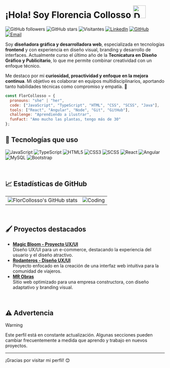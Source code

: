 # ¡Hola! Soy Florencia Collosso <img src="https://github.com/user-attachments/assets/154897d4-1736-4135-9ace-141755c8c4f1" alt="Descripción del GIF" width="40px">

![GitHub followers](https://img.shields.io/github/followers/FlorCollosso?label=Follow&style=social)
![GitHub stars](https://img.shields.io/github/stars/FlorCollosso?style=social)
![Visitantes](https://komarev.com/ghpvc/?username=FlorCollosso&color=blue)
[![LinkedIn](https://img.shields.io/badge/-LinkedIn-0077B5?style=flat-square&logo=linkedin&logoColor=white)](https://www.linkedin.com/in/florencia-collosso/)
[![GitHub](https://img.shields.io/badge/-GitHub-181717?style=flat-square&logo=github&logoColor=white)](https://github.com/FlorCollosso)
[![Email](https://img.shields.io/badge/-Email-D14836?style=flat-square&logo=gmail&logoColor=white)](mailto:florcollosso@gmail.com?subject=Mensaje%20desde%20Github&body=Hola!%20Vi%20tu%20perfil%20en%20Github.)

Soy **diseñadora gráfica y desarrolladora web**, especializada en tecnologías **frontend** y con experiencia en diseño visual, branding y desarrollo de interfaces. Actualmente curso el último año de la **Tecnicatura en Diseño Gráfico y Publicitario**, lo que me permite combinar creatividad con un enfoque técnico.  

Me destaco por mi **curiosidad, proactividad y enfoque en la mejora continua**. Mi objetivo es colaborar en equipos multidisciplinarios, aportando tanto habilidades técnicas como compromiso y empatía. 🚀  

```javascript
const FlorCollosso = {
  pronouns: "she" | "her",
  code: ["JavaScript", "TypeScript", "HTML", "CSS", "SCSS", "Java"],
  tools: ["React", "Angular", "Node", "Git", "GitHub"],
  challenge: "Aprendiendo a ilustrar",
  funFact: "Amo mucho las plantas, tengo más de 30"
};
```

## 🚀 Tecnologías que uso

![JavaScript](https://img.shields.io/badge/-JavaScript-F7DF1E?style=flat-square&logo=javascript&logoColor=black)
![TypeScript](https://img.shields.io/badge/-TypeScript-007ACC?style=flat-square&logo=typescript&logoColor=white)
![HTML5](https://img.shields.io/badge/-HTML5-E34F26?style=flat-square&logo=html5&logoColor=white)
![CSS3](https://img.shields.io/badge/-CSS3-1572B6?style=flat-square&logo=css3)
![SCSS](https://img.shields.io/badge/-SCSS-CC6699?style=flat-square&logo=sass&logoColor=white)
![React](https://img.shields.io/badge/-React-61DAFB?style=flat-square&logo=react&logoColor=black)
![Angular](https://img.shields.io/badge/-Angular-DD0031?style=flat-square&logo=angular&logoColor=white)
![MySQL](https://img.shields.io/badge/-MySQL-4479A1?style=flat-square&logo=mysql&logoColor=white)
![Bootstrap](https://img.shields.io/badge/-Bootstrap-563D7C?style=flat-square&logo=bootstrap&logoColor=white)

<br/>

## 📈 Estadísticas de GitHub

<table style="border: none;">
  <tr>
    <td>
      <img src="https://github-readme-stats.vercel.app/api?username=FlorCollosso&show_icons=true&theme=radical" alt="FlorCollosso's GitHub stats">
    </td>
    <td>
      <img alt="Coding" src="https://media.giphy.com/media/ZVik7pBtu9dNS/giphy.gif">
    </td>
  </tr>
</table>

<br/>

## 🖌️ Proyectos destacados

- **[Magic Bloom - Proyecto UX/UI](https://www.behance.net/gallery/192733797/Magic-Bloom-Proyecto-Final-Coderhouse)**  
  Diseño UX/UI para un e-commerce, destacando la experiencia del usuario y el diseño atractivo.  
- **[Rodanteros - Diseño UX/UI](https://www.behance.net/gallery/197608087/Rodanteros-Proyecto-Final-Diseno-UXUI-Coderhouse)**  
  Proyecto enfocado en la creación de una interfaz web intuitiva para la comunidad de viajeros.  
- **[MR Obras](https://florcollosso.github.io/mr-obras/)**  
  Sitio web optimizado para una empresa constructora, con diseño adaptativo y branding visual.  

<br/>

## ⚠️ Advertencia

>[!WARNING]
> Este perfil está en constante actualización. Algunas secciones pueden cambiar frecuentemente a medida que aprendo y trabajo en nuevos proyectos.

---

¡Gracias por visitar mi perfil! 😊
